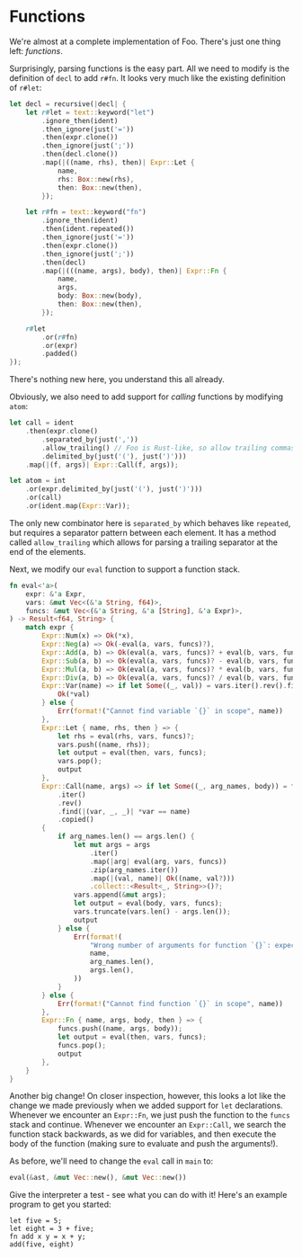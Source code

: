 # Functions

We're almost at a complete implementation of Foo. There's just one thing left: *functions*.

Surprisingly, parsing functions is the easy part. All we need to modify is the definition of `decl` to add `r#fn`. It
looks very much like the existing definition of `r#let`:

```rust
let decl = recursive(|decl| {
    let r#let = text::keyword("let")
        .ignore_then(ident)
        .then_ignore(just('='))
        .then(expr.clone())
        .then_ignore(just(';'))
        .then(decl.clone())
        .map(|((name, rhs), then)| Expr::Let {
            name,
            rhs: Box::new(rhs),
            then: Box::new(then),
        });

    let r#fn = text::keyword("fn")
        .ignore_then(ident)
        .then(ident.repeated())
        .then_ignore(just('='))
        .then(expr.clone())
        .then_ignore(just(';'))
        .then(decl)
        .map(|(((name, args), body), then)| Expr::Fn {
            name,
            args,
            body: Box::new(body),
            then: Box::new(then),
        });

    r#let
        .or(r#fn)
        .or(expr)
        .padded()
});
```

There's nothing new here, you understand this all already.

Obviously, we also need to add support for *calling* functions by modifying `atom`:

```rust
let call = ident
    .then(expr.clone()
        .separated_by(just(','))
        .allow_trailing() // Foo is Rust-like, so allow trailing commas to appear in arg lists
        .delimited_by(just('('), just(')')))
    .map(|(f, args)| Expr::Call(f, args));

let atom = int
    .or(expr.delimited_by(just('('), just(')')))
    .or(call)
    .or(ident.map(Expr::Var));
```

The only new combinator here is `separated_by` which behaves like `repeated`, but requires a separator pattern between
each element. It has a method called `allow_trailing` which allows for parsing a trailing separator at the end of the
elements.

Next, we modify our `eval` function to support a function stack.

```rust
fn eval<'a>(
    expr: &'a Expr,
    vars: &mut Vec<(&'a String, f64)>,
    funcs: &mut Vec<(&'a String, &'a [String], &'a Expr)>,
) -> Result<f64, String> {
    match expr {
        Expr::Num(x) => Ok(*x),
        Expr::Neg(a) => Ok(-eval(a, vars, funcs)?),
        Expr::Add(a, b) => Ok(eval(a, vars, funcs)? + eval(b, vars, funcs)?),
        Expr::Sub(a, b) => Ok(eval(a, vars, funcs)? - eval(b, vars, funcs)?),
        Expr::Mul(a, b) => Ok(eval(a, vars, funcs)? * eval(b, vars, funcs)?),
        Expr::Div(a, b) => Ok(eval(a, vars, funcs)? / eval(b, vars, funcs)?),
        Expr::Var(name) => if let Some((_, val)) = vars.iter().rev().find(|(var, _)| *var == name) {
            Ok(*val)
        } else {
            Err(format!("Cannot find variable `{}` in scope", name))
        },
        Expr::Let { name, rhs, then } => {
            let rhs = eval(rhs, vars, funcs)?;
            vars.push((name, rhs));
            let output = eval(then, vars, funcs);
            vars.pop();
            output
        },
        Expr::Call(name, args) => if let Some((_, arg_names, body)) = funcs
            .iter()
            .rev()
            .find(|(var, _, _)| *var == name)
            .copied()
        {
            if arg_names.len() == args.len() {
                let mut args = args
                    .iter()
                    .map(|arg| eval(arg, vars, funcs))
                    .zip(arg_names.iter())
                    .map(|(val, name)| Ok((name, val?)))
                    .collect::<Result<_, String>>()?;
                vars.append(&mut args);
                let output = eval(body, vars, funcs);
                vars.truncate(vars.len() - args.len());
                output
            } else {
                Err(format!(
                    "Wrong number of arguments for function `{}`: expected {}, found {}",
                    name,
                    arg_names.len(),
                    args.len(),
                ))
            }
        } else {
            Err(format!("Cannot find function `{}` in scope", name))
        },
        Expr::Fn { name, args, body, then } => {
            funcs.push((name, args, body));
            let output = eval(then, vars, funcs);
            funcs.pop();
            output
        },
    }
}
```

Another big change! On closer inspection, however, this looks a lot like the change we made previously when we added
support for `let` declarations. Whenever we encounter an `Expr::Fn`, we just push the function to the `funcs` stack and
continue. Whenever we encounter an `Expr::Call`, we search the function stack backwards, as we did for variables, and
then execute the body of the function (making sure to evaluate and push the arguments!).

As before, we'll need to change the `eval` call in `main` to:

```rust
eval(&ast, &mut Vec::new(), &mut Vec::new())
```

Give the interpreter a test - see what you can do with it! Here's an example program to get you started:

```
let five = 5;
let eight = 3 + five;
fn add x y = x + y;
add(five, eight)
```